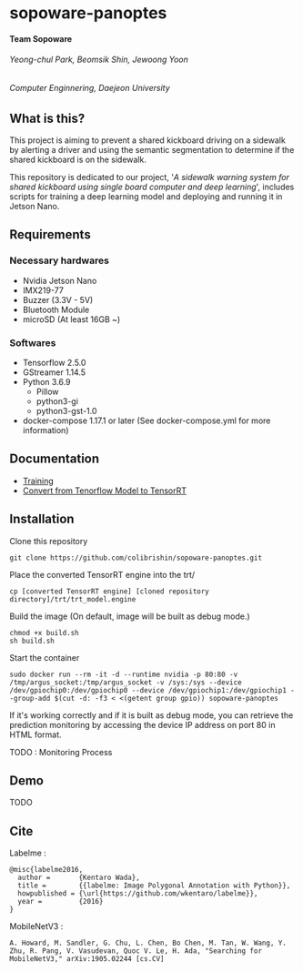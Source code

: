 
# sopoware-panoptes
#### Team Sopoware
###### Yeong-chul Park, Beomsik Shin, Jewoong Yoon
###### Computer Enginnering, Daejeon University

## What is this?
This project is aiming to prevent a shared kickboard driving on a sidewalk by alerting a driver and using the semantic segmentation to determine if the shared kickboard is on the sidewalk.

This repository is dedicated to our project, '_A sidewalk warning system for shared kickboard using single board computer and deep learning_', includes scripts for training a deep learning model and deploying and running it in Jetson Nano.

## Requirements
### Necessary hardwares
* Nvidia Jetson Nano
* IMX219-77
* Buzzer (3.3V - 5V)
* Bluetooth Module
* microSD (At least 16GB ~)
### Softwares
* Tensorflow 2.5.0
* GStreamer 1.14.5
* Python 3.6.9
    * Pillow
    * python3-gi
    * python3-gst-1.0
* docker-compose 1.17.1 or later (See docker-compose.yml for more information)

## Documentation
* [Training](https://colab.research.google.com/drive/1rTYmXW5S9tPD-pBJHBiGGSeT_n3EQumC?usp=sharing)
* [Convert from Tenorflow Model to TensorRT](https://colab.research.google.com/drive/1Ow65KbqCK4A6_Znghwe02rgTau4tImsX?usp=sharing)

## Installation
Clone this repository
```
git clone https://github.com/colibrishin/sopoware-panoptes.git
```
Place the converted TensorRT engine into the trt/
```
cp [converted TensorRT engine] [cloned repository directory]/trt/trt_model.engine
```
Build the image (On default, image will be built as debug mode.)
```
chmod +x build.sh
sh build.sh
```
Start the container
```
sudo docker run --rm -it -d --runtime nvidia -p 80:80 -v /tmp/argus_socket:/tmp/argus_socket -v /sys:/sys --device /dev/gpiochip0:/dev/gpiochip0 --device /dev/gpiochip1:/dev/gpiochip1 --group-add $(cut -d: -f3 < <(getent group gpio)) sopoware-panoptes
```
If it's working correctly and if it is built as debug mode, you can retrieve the prediction monitoring by accessing the device IP address on port 80 in HTML format.

TODO : Monitoring Process

## Demo
TODO

## Cite

Labelme :
```
@misc{labelme2016,
  author =       {Kentaro Wada},
  title =        {{labelme: Image Polygonal Annotation with Python}},
  howpublished = {\url{https://github.com/wkentaro/labelme}},
  year =         {2016}
}
```

MobileNetV3 :
```
A. Howard, M. Sandler, G. Chu, L. Chen, Bo Chen, M. Tan, W. Wang, Y. Zhu, R. Pang, V. Vasudevan, Quoc V. Le, H. Ada, "Searching for MobileNetV3," arXiv:1905.02244 [cs.CV] 
```
